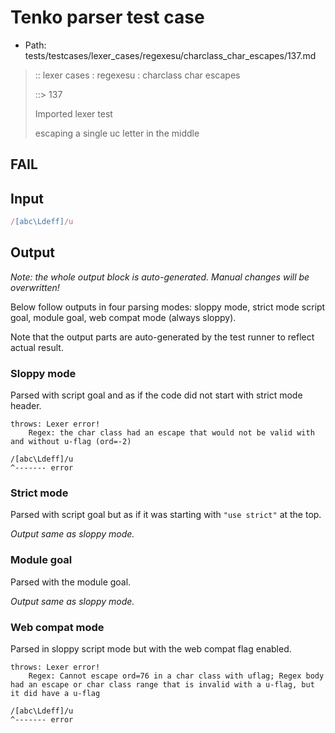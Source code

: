 # Tenko parser test case

- Path: tests/testcases/lexer_cases/regexesu/charclass_char_escapes/137.md

> :: lexer cases : regexesu : charclass char escapes
>
> ::> 137
>
> Imported lexer test
>
> escaping a single uc letter in the middle

## FAIL

## Input

`````js
/[abc\Ldeff]/u
`````

## Output

_Note: the whole output block is auto-generated. Manual changes will be overwritten!_

Below follow outputs in four parsing modes: sloppy mode, strict mode script goal, module goal, web compat mode (always sloppy).

Note that the output parts are auto-generated by the test runner to reflect actual result.

### Sloppy mode

Parsed with script goal and as if the code did not start with strict mode header.

`````
throws: Lexer error!
    Regex: the char class had an escape that would not be valid with and without u-flag (ord=-2)

/[abc\Ldeff]/u
^------- error
`````

### Strict mode

Parsed with script goal but as if it was starting with `"use strict"` at the top.

_Output same as sloppy mode._

### Module goal

Parsed with the module goal.

_Output same as sloppy mode._

### Web compat mode

Parsed in sloppy script mode but with the web compat flag enabled.

`````
throws: Lexer error!
    Regex: Cannot escape ord=76 in a char class with uflag; Regex body had an escape or char class range that is invalid with a u-flag, but it did have a u-flag

/[abc\Ldeff]/u
^------- error
`````

